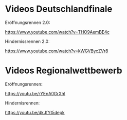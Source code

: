 Videos Deutschlandfinale
===

Eröffnungsrennen 2.0:

https://www.youtube.com/watch?v=THO9AemBE4c

Hindernissrennen 2.0:

https://www.youtube.com/watch?v=kWGVBycZVr8


Videos Regionalwettbewerb
===

Eröffnungsrennen:

https://youtu.be/rYEnA0GrXhI

Hindernisrennen:

https://youtu.be/dkJfYt5depk
